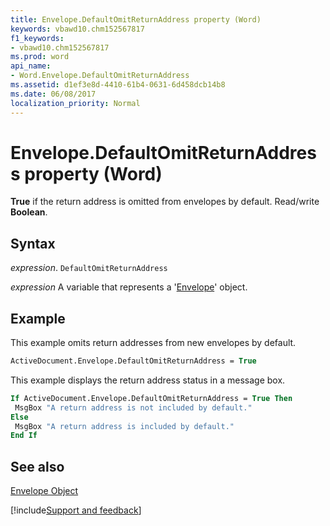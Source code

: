 ```yaml
---
title: Envelope.DefaultOmitReturnAddress property (Word)
keywords: vbawd10.chm152567817
f1_keywords:
- vbawd10.chm152567817
ms.prod: word
api_name:
- Word.Envelope.DefaultOmitReturnAddress
ms.assetid: d1ef3e8d-4410-61b4-0631-6d458dcb14b8
ms.date: 06/08/2017
localization_priority: Normal
---
```



# Envelope.DefaultOmitReturnAddress property (Word)

 **True** if the return address is omitted from envelopes by default. Read/write **Boolean**.


## Syntax

_expression_. `DefaultOmitReturnAddress`

_expression_ A variable that represents a '[Envelope](Word.Envelope.md)' object.


## Example

This example omits return addresses from new envelopes by default.


```vb
ActiveDocument.Envelope.DefaultOmitReturnAddress = True
```

This example displays the return address status in a message box.




```vb
If ActiveDocument.Envelope.DefaultOmitReturnAddress = True Then 
 MsgBox "A return address is not included by default." 
Else 
 MsgBox "A return address is included by default." 
End If
```


## See also


[Envelope Object](Word.Envelope.md)

[!include[Support and feedback](~/includes/feedback-boilerplate.md)]